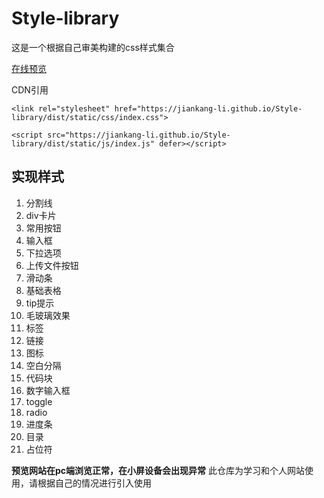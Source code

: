 # Style-library

这是一个根据自己审美构建的css样式集合

[在线预览](https://jiankang-li.github.io/Style-library/)

CDN引用

`<link rel="stylesheet" href="https://jiankang-li.github.io/Style-library/dist/static/css/index.css">`

`<script src="https://jiankang-li.github.io/Style-library/dist/static/js/index.js" defer></script>`

## 实现样式

1. 分割线
2. div卡片
3. 常用按钮
4. 输入框
5. 下拉选项
6. 上传文件按钮
7. 滑动条
8. 基础表格
9. tip提示
10. 毛玻璃效果
11. 标签
12. 链接
13. 图标
14. 空白分隔
15. 代码块
16. 数字输入框
17. toggle
18. radio
19. 进度条
20. 目录
21. 占位符

**预览网站在pc端浏览正常，在小屏设备会出现异常**
此仓库为学习和个人网站使用，请根据自己的情况进行引入使用
